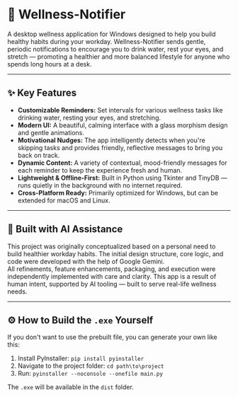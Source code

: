 # 🌿 Wellness-Notifier

A desktop wellness application for Windows designed to help you build healthy habits during your workday. Wellness-Notifier sends gentle, periodic notifications to encourage you to drink water, rest your eyes, and stretch — promoting a healthier and more balanced lifestyle for anyone who spends long hours at a desk.

---

## ✨ Key Features

* **Customizable Reminders:** Set intervals for various wellness tasks like drinking water, resting your eyes, and stretching.
* **Modern UI:** A beautiful, calming interface with a glass morphism design and gentle animations.
* **Motivational Nudges:** The app intelligently detects when you're skipping tasks and provides friendly, reflective messages to bring you back on track.
* **Dynamic Content:** A variety of contextual, mood-friendly messages for each reminder to keep the experience fresh and human.
* **Lightweight & Offline-First:** Built in Python using Tkinter and TinyDB — runs quietly in the background with no internet required.
* **Cross-Platform Ready:** Primarily optimized for Windows, but can be extended for macOS and Linux.

---

## 🤖 Built with AI Assistance

This project was originally conceptualized based on a personal need to build healthier workday habits. The initial design structure, core logic, and code were developed with the help of Google Gemini.  
All refinements, feature enhancements, packaging, and execution were independently implemented with care and clarity. This app is a result of human intent, supported by AI tooling — built to serve real-life wellness needs.


---

## ⚙️ How to Build the `.exe` Yourself

If you don't want to use the prebuilt file, you can generate your own like this:

1. Install PyInstaller: `pip install pyinstaller`
2. Navigate to the project folder: `cd path\to\project`
3. Run: `pyinstaller --noconsole --onefile main.py`

The `.exe` will be available in the `dist` folder.
